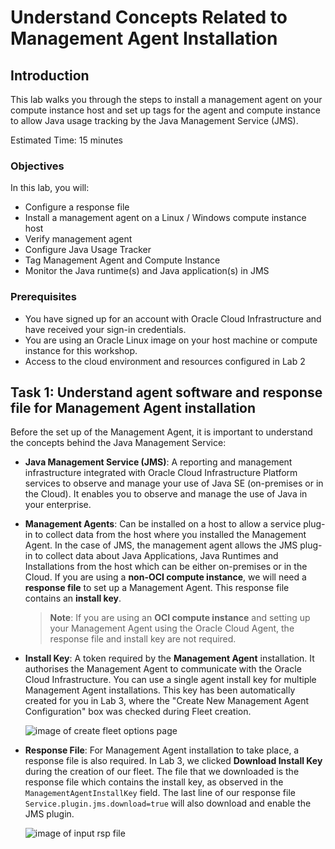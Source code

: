 # Understand Concepts Related to Management Agent Installation

## Introduction

This lab walks you through the steps to install a management agent on your compute instance host and set up tags for the agent and compute instance to allow Java usage tracking by the Java Management Service (JMS).

Estimated Time: 15 minutes

### Objectives

In this lab, you will:

* Configure a response file
* Install a management agent on a Linux / Windows compute instance host
* Verify management agent
* Configure Java Usage Tracker
* Tag Management Agent and Compute Instance
* Monitor the Java runtime(s) and Java application(s) in JMS

### Prerequisites

* You have signed up for an account with Oracle Cloud Infrastructure and have received your sign-in credentials.
* You are using an Oracle Linux image on your host machine or compute instance for this workshop.
* Access to the cloud environment and resources configured in Lab 2


## Task 1: Understand agent software and response file for Management Agent installation

Before the set up of the Management Agent, it is important to understand the concepts behind the Java Management Service:

* **Java Management Service (JMS)**: A reporting and management infrastructure integrated with Oracle Cloud Infrastructure Platform services to observe and manage your use of Java SE (on-premises or in the Cloud). It enables you to observe and manage the use of Java in your enterprise.

* **Management Agents**: Can be installed on a host to allow a service plug-in to collect data from the host where you installed the Management Agent. In the case of JMS, the management agent allows the JMS plug-in to collect data about Java Applications, Java Runtimes and Installations from the host which can be either on-premises or in the Cloud. If you are using a **non-OCI compute instance**, we will need a **response file** to set up a Management Agent. This response file contains an **install key**. 

    >**Note**: If you are using an **OCI compute instance** and setting up your Management Agent using the Oracle Cloud Agent, the response file and install key are not required.


* **Install Key**: A token required by the **Management Agent** installation. It authorises the Management Agent to communicate with the Oracle Cloud Infrastructure. You can use a single agent install key for multiple Management Agent installations.
This key has been automatically created for you in Lab 3, where the "Create New Management Agent Configuration" box was checked during Fleet creation.

  ![image of create fleet options page](/../images/create-fleet.png)

* **Response File**: For Management Agent installation to take place, a response file is also required. In Lab 3, we clicked **Download Install Key** during the creation of our fleet. The file that we downloaded is the response file which contains the install key, as observed in the `ManagementAgentInstallKey` field. The last line of our response file `Service.plugin.jms.download=true` will also download and enable the JMS plugin.

  ![image of input rsp file](/../images/input-rsp-updated.png)

